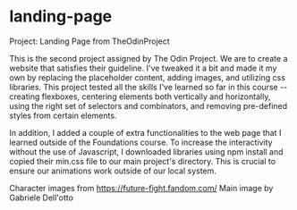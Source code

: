 # landing-page
Project: Landing Page from TheOdinProject

This is the second project assigned by The Odin Project. We are to create a website that satisfies their guideline. I've tweaked it a bit and made it my own by replacing the placeholder content, adding images, and utilizing css libraries. This project tested all the skills I've learned so far in this course -- creating flexboxes, centering elements both vertically and horizontally, using the right set of selectors and combinators, and removing pre-defined styles from certain elements.

In addition, I added a couple of extra functionalities to the web page that I learned outside of the Foundations course. To increase the interactivity without the use of Javascript, I downloaded libraries using npm install and copied their min.css file to our main project's directory. This is crucial to ensure our animations work outside of our local system. 

Character images from https://future-fight.fandom.com/
Main image by Gabriele Dell'otto

